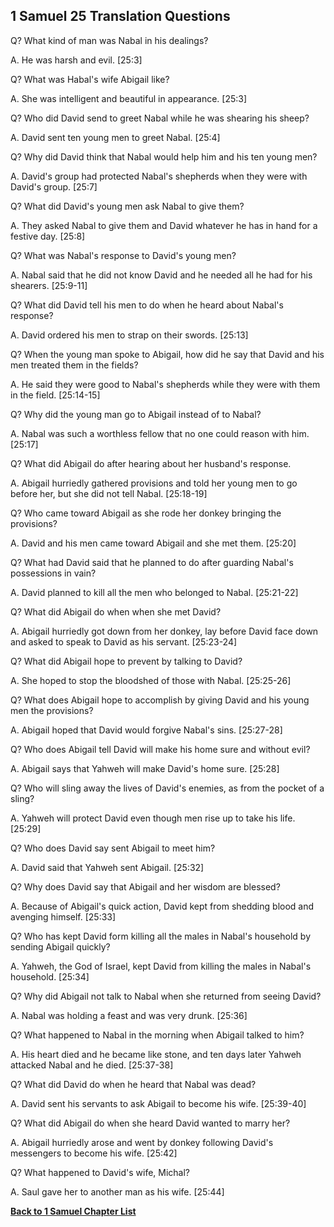 ## 1 Samuel 25 Translation Questions ##

Q? What kind of man was Nabal in his dealings?

A. He was harsh and evil. [25:3]

Q? What was Habal's wife Abigail like?

A. She was intelligent and beautiful in appearance. [25:3]

Q? Who did David send to greet Nabal while he was shearing his sheep?

A. David sent ten young men to greet Nabal. [25:4]

Q? Why did David think that Nabal would help him and his ten young men?

A. David's group had protected Nabal's shepherds when they were with David's group. [25:7]

Q? What did David's young men ask Nabal to give them?

A. They asked Nabal to give them and David whatever he has in hand for a festive day. [25:8]

Q? What was Nabal's response to David's young men?

A. Nabal said that he did not know David and he needed all he had for his shearers. [25:9-11]

Q? What did David tell his men to do when he heard about Nabal's response?

A. David ordered his men to strap on their swords. [25:13]

Q? When the young man spoke to Abigail, how did he say that David and his men treated them in the fields?

A. He said they were good to Nabal's shepherds while they were with them in the field. [25:14-15]

Q? Why did the young man go to Abigail instead of to Nabal?

A. Nabal was such a worthless fellow that no one could reason with him. [25:17]

Q? What did Abigail do after hearing about her husband's response.

A. Abigail hurriedly gathered provisions and told her young men to go before her, but she did not tell Nabal. [25:18-19]

Q? Who came toward Abigail as she rode her donkey bringing the provisions?

A. David and his men came toward Abigail and she met them. [25:20]

Q? What had David said that he planned to do after guarding Nabal's possessions in vain?

A. David planned to kill all the men who belonged to Nabal. [25:21-22]

Q? What did Abigail do when when she met David?

A. Abigail hurriedly got down from her donkey, lay before David face down and asked to speak to David as his servant. [25:23-24]

Q? What did Abigail hope to prevent by talking to David?

A. She hoped to stop the bloodshed of those with Nabal. [25:25-26]

Q? What does Abigail hope to accomplish by giving David and his young men the provisions?

A. Abigail hoped that David would forgive Nabal's sins. [25:27-28]

Q? Who does Abigail tell David will make his home sure and without evil?

A. Abigail says that Yahweh will make David's home sure. [25:28]

Q? Who will sling away the lives of David's enemies, as from the pocket of a sling?

A. Yahweh will protect David even though men rise up to take his life. [25:29]

Q? Who does David say sent Abigail to meet him?

A. David said that Yahweh sent Abigail. [25:32]

Q? Why does David say that Abigail and her wisdom are blessed?

A. Because of Abigail's quick action, David kept from shedding blood and avenging himself. [25:33]

Q? Who has kept David form killing all the males in Nabal's household by sending Abigail quickly?

A. Yahweh, the God of Israel, kept David from killing the males in Nabal's household. [25:34]

Q? Why did Abigail not talk to Nabal when she returned from seeing David?

A. Nabal was holding a feast and was very drunk. [25:36]

Q? What happened to Nabal in the morning when Abigail talked to him?

A. His heart died and he became like stone, and ten days later Yahweh attacked Nabal and he died. [25:37-38]

Q? What did David do when he heard that Nabal was dead?

A. David sent his servants to ask Abigail to become his wife. [25:39-40]

Q? What did Abigail do when she heard David wanted to marry her?

A. Abigail hurriedly arose and went by donkey following David's messengers to become his wife. [25:42]

Q? What happened to David's wife, Michal?

A. Saul gave her to another man as his wife. [25:44]

__[Back to 1 Samuel Chapter List](./)__

